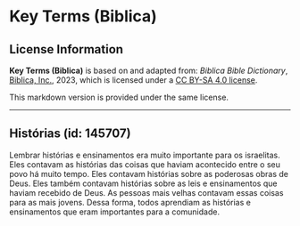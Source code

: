 # Key Terms (Biblica)

## License Information

**Key Terms (Biblica)** is based on and adapted from: _Biblica Bible Dictionary_, [Biblica, Inc.](https://www.biblica.com/), 2023, which is licensed under a [CC BY-SA 4.0 license](https://creativecommons.org/licenses/by-sa/4.0/legalcode.en).

This markdown version is provided under the same license.



--------------------------------

## Histórias (id: 145707)

Lembrar histórias e ensinamentos era muito importante para os israelitas. Eles contavam as histórias das coisas que haviam acontecido entre o seu povo há muito tempo. Eles contavam histórias sobre as poderosas obras de Deus. Eles também contavam histórias sobre as leis e ensinamentos que haviam recebido de Deus. As pessoas mais velhas contavam essas coisas para as mais jovens. Dessa forma, todos aprendiam as histórias e ensinamentos que eram importantes para a comunidade.


